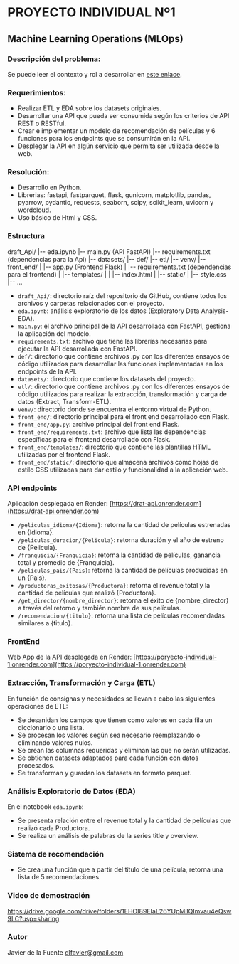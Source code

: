 # PROYECTO INDIVIDUAL Nº1
## Machine Learning Operations (MLOps)

### Descripción del problema:
Se puede leer el contexto y rol a desarrollar en [este enlace](https://github.com/soyHenry/PI_ML_OPS).

### Requerimientos:
- Realizar ETL y EDA sobre los datasets originales.
- Desarrollar una API que pueda ser consumida según los criterios de API REST o RESTful.
- Crear e implementar un modelo de recomendación de películas y 6 funciones para los endpoints que se consumirán en la API.
- Desplegar la API en algún servicio que permita ser utilizada desde la web.

### Resolución:
- Desarrollo en Python.
- Librerias: fastapi, fastparquet, flask, gunicorn, matplotlib, pandas, pyarrow, pydantic, requests, seaborn, scipy, scikit_learn, uvicorn y wordcloud.
- Uso básico de Html y CSS.

### Estructura

draft_Api/
|-- eda.ipynb
|-- main.py (API FastAPI)
|-- requirements.txt (dependencias para la Api)
|-- datasets/
|-- def/
|-- etl/
|-- venv/
|-- front_end/
|   |-- app.py (Frontend Flask)
|   |-- requirements.txt (dependencias para el frontend)
|   |-- templates/
|   |   |-- index.html
|   |-- static/
|       |-- style.css
|-- ...

- `draft_Api/`: directorio raíz del repositorio de GitHub, contiene todos los archivos y carpetas relacionados con el proyecto.
- `eda.ipynb`: análisis exploratorio de los datos (Exploratory Data Analysis-EDA).
- `main.py`: el archivo principal de la API desarrollada con FastAPI, gestiona la aplicación del modelo.
- `requirements.txt`: archivo que tiene las librerías necesarias para ejecutar la API desarrollada con FastAPI.
- `def/`: directorio que contiene archivos .py con los diferentes ensayos de código utilizados para desarrollar las funciones implementadas en los endpoints de la API.
- `datasets/`: directorio que contiene los datasets del proyecto.
- `etl/`: directorio que contiene archivos .py con los diferentes ensayos de código utilizados para realizar la extracción, transformación y carga de datos (Extract, Transform-ETL).
- `venv/`: directorio donde se encuentra el entorno virtual de Python.
- `front_end/`: directorio principal para el front end desarrollado con Flask.
- `front_end/app.py`: archivo principal del front end Flask.
- `front_end/requirements.txt`: archivo que lista las dependencias específicas para el frontend desarrollado con Flask.
- `front_end/templates/`: directorio que contiene las plantillas HTML utilizadas por el frontend Flask.
- `front_end/static/`: directorio que almacena archivos como hojas de estilo CSS utilizadas para dar estilo y funcionalidad a la aplicación web.

### API endpoints
Aplicación desplegada en Render: [https://drat-api.onrender.com](https://drat-api.onrender.com)

- `/peliculas_idioma/{Idioma}`: retorna la cantidad de películas estrenadas en {Idioma}.
- `/peliculas_duracion/{Pelicula}`: retorna duración y el año de estreno de {Pelicula}.
- `/franquicia/{Franquicia}`: retorna la cantidad de películas, ganancia total y promedio de {Franquicia}.
- `/peliculas_pais/{Pais}`: retorna la cantidad de películas producidas en un {Pais}.
- `/productoras_exitosas/{Productora}`: retorna el revenue total y la cantidad de películas que realizó {Productora}.
- `/get_director/{nombre_director}`: retorna el éxito de {nombre_director} a través del retorno y también nombre de sus películas.
- `/recomendacion/{titulo}`: retorna una lista de películas recomendadas similares a {titulo}.

### FrontEnd
Web App de la API desplegada en Render: [https://poryecto-individual-1.onrender.com](https://poryecto-individual-1.onrender.com)

### Extracción, Transformación y Carga (ETL)
En función de consignas y necesidades se llevan a cabo las siguientes operaciones de ETL:
- Se desanidan los campos que tienen como valores en cada fila un diccionario o una lista.
- Se procesan los valores según sea necesario reemplazando o eliminando valores nulos.
- Se crean las columnas requeridas y eliminan las que no serán utilizadas.
- Se obtienen datasets adaptados para cada función con datos procesados.
- Se transforman y guardan los datasets en formato parquet.

### Análisis Exploratorio de Datos (EDA)
En el notebook `eda.ipynb`:
- Se presenta relación entre el revenue total y la cantidad de películas que realizó cada Productora.
- Se realiza un análisis de palabras de la series title y overview.

### Sistema de recomendación
- Se crea una función que a partir del título de una película, retorna una lista de 5 recomendaciones.

### Video de demostración
https://drive.google.com/drive/folders/1EHOI89EIaL26YUpMilQImvau4eQsw9LC?usp=sharing

### Autor
Javier de la Fuente  dlfavier@gmail.com
